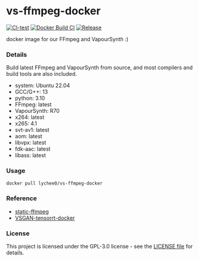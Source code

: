 # vs-ffmpeg-docker

[![CI-test](https://github.com/TensoRaws/vs-ffmpeg-docker/actions/workflows/CI-test.yml/badge.svg)](https://github.com/TensoRaws/vs-ffmpeg-docker/actions/workflows/CI-test.yml)
[![Docker Build CI](https://github.com/TensoRaws/vs-ffmpeg-docker/actions/workflows/CI-docker.yml/badge.svg)](https://github.com/TensoRaws/vs-ffmpeg-docker/actions/workflows/CI-docker.yml)
[![Release](https://github.com/TensoRaws/vs-ffmpeg-docker/actions/workflows/Release.yml/badge.svg)](https://github.com/TensoRaws/vs-ffmpeg-docker/actions/workflows/Release.yml)

docker image for our FFmpeg and VapourSynth :)

### Details

Build latest FFmpeg and VapourSynth from source, and most compilers and build tools are also included.

- system: Ubuntu 22.04
- GCC/G++: 13
- python: 3.10
- FFmpeg: latest
- VapourSynth: R70
- x264: latest
- x265: 4.1
- svt-av1: latest
- aom: latest
- libvpx: latest
- fdk-aac: latest
- libass: latest

### Usage

```bash
docker pull lychee0/vs-ffmpeg-docker
```

### Reference

- [static-ffmpeg](https://github.com/wader/static-ffmpeg)
- [VSGAN-tensorrt-docker](https://github.com/styler00dollar/VSGAN-tensorrt-docker)

### License

This project is licensed under the GPL-3.0 license - see the [LICENSE file](https://github.com/TensoRaws/vs-ffmpeg-docker/blob/main/LICENSE) for details.
